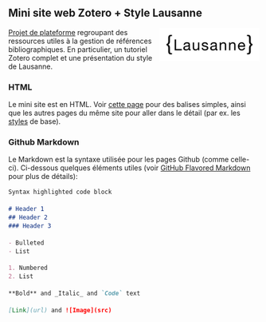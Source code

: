 ## Mini site web Zotero + Style Lausanne
<img src="https://raw.githubusercontent.com/LausanneCitationStyle/support/master/media/lausannelogo.png" alt="Lausanne Citation Style" width="200" align="right">

[Projet de plateforme](https://lausannecitationstyle.github.io/support/) regroupant des ressources utiles à la gestion de références bibliographiques. En particulier, un tutoriel Zotero complet et une présentation du style de Lausanne.


### HTML
Le mini site est en HTML. Voir [cette page](https://www.w3schools.com/html/html_basic.asp) pour des balises simples, ainsi que les autres pages du même site pour aller dans le détail (par ex. les [styles](https://www.w3schools.com/html/html_styles.asp) de base).

### Github Markdown

Le Markdown est la syntaxe utilisée pour les pages Github (comme celle-ci). Ci-dessous quelques éléments utiles (voir [GitHub Flavored Markdown](https://guides.github.com/features/mastering-markdown/) pour plus de détails):

```markdown
Syntax highlighted code block

# Header 1
## Header 2
### Header 3

- Bulleted
- List

1. Numbered
2. List

**Bold** and _Italic_ and `Code` text

[Link](url) and ![Image](src)
```

